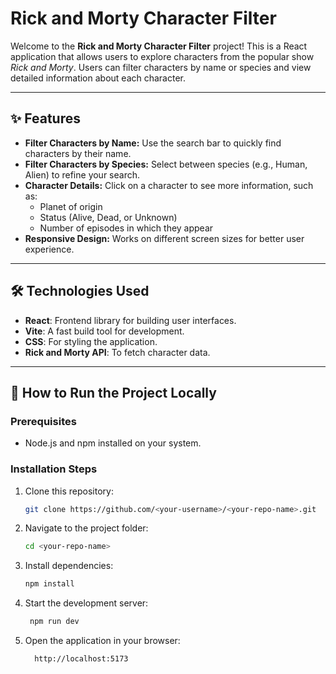 # Rick and Morty Character Filter

Welcome to the **Rick and Morty Character Filter** project! This is a React application that allows users to explore characters from the popular show *Rick and Morty*. Users can filter characters by name or species and view detailed information about each character.


---

## ✨ Features

- **Filter Characters by Name:** Use the search bar to quickly find characters by their name.
- **Filter Characters by Species:** Select between species (e.g., Human, Alien) to refine your search.
- **Character Details:** Click on a character to see more information, such as:
  - Planet of origin
  - Status (Alive, Dead, or Unknown)
  - Number of episodes in which they appear
- **Responsive Design:** Works on different screen sizes for better user experience.

---

## 🛠 Technologies Used

- **React**: Frontend library for building user interfaces.
- **Vite**: A fast build tool for development.
- **CSS**: For styling the application.
- **Rick and Morty API**: To fetch character data.

---

## 🚀 How to Run the Project Locally

### Prerequisites

- Node.js and npm installed on your system.

### Installation Steps

1. Clone this repository:

   ```bash
   git clone https://github.com/<your-username>/<your-repo-name>.git

2. Navigate to the project folder:

   ```bash
   cd <your-repo-name>

3. Install dependencies:

   ```bash
   npm install

4. Start the development server:

    ```bash
     npm run dev
    
5. Open the application in your browser:

   ```bash
     http://localhost:5173
